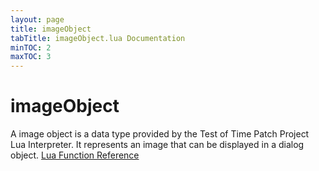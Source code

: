 ```yaml
---
layout: page
title: imageObject
tabTitle: imageObject.lua Documentation
minTOC: 2
maxTOC: 3
---
```


# imageObject

A image object is a data type provided by the Test of Time Patch Project Lua Interpreter. It represents an image that can be displayed in a dialog object.
[Lua Function Reference](https://forums.civfanatics.com/threads/totpp-lua-function-reference.557527/#dialog)





